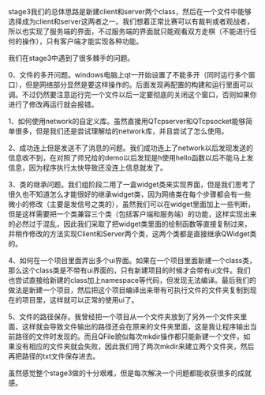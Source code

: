 stage3我们的总体思路是新建client和server两个class，然后在一个文件中能够选择成为client和server这两者之一。我们想着正常比赛可以有裁判或者观战者，所以也实现了服务端的界面，不过服务端的界面就只能观看双方走棋（不能进行任何的操作），只有客户端才能实现各种功能。

我们在stage3中遇到了很多棘手的问题。

0、文件的多开问题。windows电脑上qt一开始设置了不能多开（同时运行多个窗口），但是网络部分显然是要这样操作的。后面发现再配置的构建和运行里面可以调。不过仍然要注意运行完一个文件以后一定要彻底的关闭这个窗口，否则如果你进行了修改再运行就会报错。

1、如何使用network的自定义库。虽然直接用QTcpserver和QTcpsocket能够简单很多，但是我们还是尝试理解给的network库，并且尝试了怎么使用。

2、成功连上但是发送不了消息的问题。我们成功连上了network以后发现发送的信息收不到，在对照了师兄给的demo以后发现是h使用hello函数以后不能马上发信息，因为程序执行太快导致还没连上信息就发了。

3、类的继承问题。我们组阶段二用了一盒widget类来实现界面，但是我们思考了很久也不知道怎么才能很好的继承widget类，因为网络类在每个步骤都会有一些微小的修改（主要是发信号之类的），虽然我们可以在widget里面加上一些判断，但是这样需要把一个类兼容三个类（包括客户端和服务端）的功能，这样实现出来的必然过于混乱，因此我们采取了把widget类里面的绘制函数等直接复制过来，并稍作修改的方法实现Client和Server两个类，这两个类都是直接继承QWidget类的。

4、如何在一个项目里面弄出多个ui界面。如果在一个项目里面新建一个class类，那么这个class类是不带有ui界面的，只有新建项目的时候才会带有ui文件。我们也尝试直接给新建的class加上namespace等代码，但发现无法编译。最后我们的做法是新建一个项目，然后把这个项目编译出来带有可执行文件的文件夹复制到现在的项目里，这样就可以正常的使用ui了。

5、文件的路径保存。我曾经把一个项目从一个文件夹放到了另外一个文件夹里面，这样就会导致文件输出的路径还会在原来的文件夹里面，这是我让程序输出当前路径的文件时发现的。而且QFile貌似每次mkdir操作都只能新建一个文件，如果没有相应的文件夹就会失败，因此我们用了两次mkdir来建立两个文件夹，然后再把路径的txt文件保存进去。

虽然感觉整个stage3做的十分艰难，但是每次解决一个问题都能收获很多的成就感。